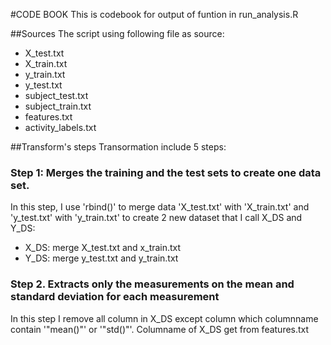 #CODE BOOK
This is codebook for output of funtion in run_analysis.R

##Sources
The script using following file as source:
* X_test.txt
* X_train.txt
* y_train.txt
* y_test.txt
* subject_test.txt
* subject_train.txt
* features.txt
* activity_labels.txt

##Transform's steps
Transormation include 5 steps:

### Step 1: Merges the training and the test sets to create one data set.
In this step, I use 'rbind()' to merge data 'X_test.txt' with 'X_train.txt' and 'y_test.txt' with 'y_train.txt' to create 2 new dataset that I call X_DS and Y_DS:
* X_DS: merge X_test.txt and x_train.txt
* Y_DS: merge y_test.txt and y_train.txt

### Step 2. Extracts only the measurements on the mean and standard deviation for each measurement
In this step I remove all column in X_DS except column which columnname contain '"mean()"' or '"std()"'.
Columname of X_DS get from features.txt
